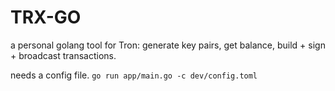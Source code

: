 # TRX-GO

a personal golang tool for Tron: generate key pairs, get balance, build + sign + broadcast transactions.

needs a config file.
`go run app/main.go -c dev/config.toml`

